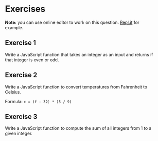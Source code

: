 # Exercises

**Note:** you can use online editor to work on this question. [Repl.it](https://repl.it/) for example.

## Exercise 1

Write a JavaScript function that takes an integer as an input and returns if that integer is even or odd.

## Exercise 2

Write a JavaScript function to convert temperatures from Fahrenheit to Celsius.

Formula: `c = (f - 32) * (5 / 9)`

## Exercise 3

Write a JavaScript function to compute the sum of all integers from 1 to a given integer.
